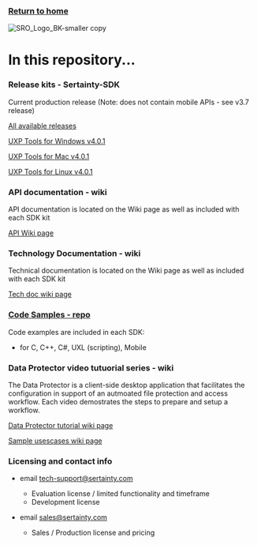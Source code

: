 ### [Return to home](https://github.com/Sertainty)


![SRO_Logo_BK-smaller copy](https://github.com/user-attachments/assets/198d770e-5990-425c-a8aa-93f3ff1d9845)


# In this repository...


### Release kits - Sertainty-SDK

Current production release (Note: does not contain mobile APIs - see v3.7 release)

[All available releases](https://github.com/Sertainty/Sertainty-SDK/releases)

[UXP Tools for Windows v4.0.1](https://github.com/Sertainty-Co/Sertainty-SDK/releases/tag/Win-v4.0.1)

[UXP Tools for Mac v4.0.1](https://github.com/Sertainty-Co/Sertainty-SDK/releases/tag/Mac-v4.0.1)

[UXP Tools for Linux v4.0.1](https://github.com/Sertainty-Co/Sertainty-SDK/releases/tag/Linux-v4.0.1)

### API documentation - wiki

API documentation is located on the Wiki page as well as included with each SDK kit

[API Wiki page](https://github.com/Sertainty-Co/Sertainty-SDK/wiki/Section-1-%E2%80%90-API-documentation)

### Technology Documentation - wiki

Technical documentation is located on the Wiki page as well as included with each SDK kit

[Tech doc wiki page](https://github.com/Sertainty/Sertainty-main/wiki/Section-2-%E2%80%90-UXP-Technical-Guides-and-Overview-Documentation)

### [Code Samples - repo ](https://github.com/Sertainty/Code_samples)

Code examples are included in each SDK:
  - for C, C++, C#, UXL (scripting), Mobile

### Data Protector video tutuorial series - wiki

The Data Protector is a client-side desktop application that facilitates the configuration in support of an autmoated file protection and access workflow.  Each video demostrates the steps to prepare and setup a workflow. 

[Data Protector tutorial wiki page](https://github.com/Sertainty-Co/Sertainty-SDK/wiki/Section-3-%E2%80%90-Data-Protector-tutorial)

[Sample usescases wiki page](https://github.com/Sertainty-Co/Sertainty-SDK/wiki/Section-4-%E2%80%90-Data-Protector-Usecases)

### Licensing and contact info

- email  tech-support@sertainty.com

  - Evaluation license / limited functionality and timeframe
  - Development license

- email  sales@sertainty.com
  
  - Sales / Production license and pricing

